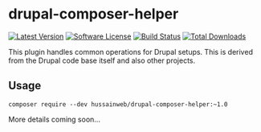 # drupal-composer-helper

[![Latest Version](https://img.shields.io/github/release/hussainweb/drupal-composer-helper.svg?style=flat-square)](https://github.com/hussainweb/drupal-composer-helper/releases)
[![Software License](https://img.shields.io/badge/license-MIT-brightgreen.svg?style=flat-square)](LICENSE.md)
[![Build Status](https://img.shields.io/travis/hussainweb/drupal-composer-helper/master.svg?style=flat-square)](https://travis-ci.org/hussainweb/drupal-composer-helper)
[![Total Downloads](https://img.shields.io/packagist/dt/hussainweb/drupal-composer-helper.svg?style=flat-square)](https://packagist.org/packages/hussainweb/drupal-composer-helper)

This plugin handles common operations for Drupal setups. This is derived from the Drupal code base itself and also other projects.

## Usage

```
composer require --dev hussainweb/drupal-composer-helper:~1.0
```

More details coming soon...
